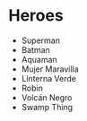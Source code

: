 # Heroes

* Superman
* Batman
* Aquaman
* Mujer Maravilla
* Linterna Verde
* Robin
* Volcán Negro
* Swamp Thing
